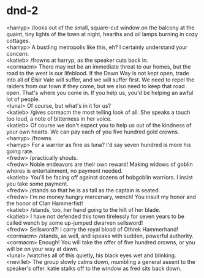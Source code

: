 # dnd-2  
<harryp\> /looks out of the small, square-cut window on the balcony at the quaint, tiny lights of the town at night, hearths and oil lamps burning in cozy cottages.  
<harryp\> A bustling metropolis like this, eh? I certainly understand your concern.  
<katieb\> /frowns at harryp, as the speaker cuts back in.  
<cormacm\> There may not be an immediate threat to our homes, but the road to the west is our lifeblood. If the Dawn Way is not kept open, trade into all of Elsir Vale will suffer, and we will suffer first. We need to repel the raiders from our town if they come, but we also need to keep that road open. That's where you come in. If you help us, you'd be helping an awful lot of people.  
<lunal\> Of course, but what's in it for us?  
<katieb\> /gives cormacm the most telling look of all. She speaks a touch too loud, a note of bitterness in her voice.  
<katieb\> Of course we don't expect you to help us out of the kindness of your own hearts. We can pay each of you five hundred gold crowns.  
<harryp\> /frowns.  
<harryp\> For a warrior as fine as luna? I'd say seven hundred is more his going rate.  
<fredw\> /practically shouts.  
<fredw\> Noble endeavors are their own reward! Making widows of goblin whores is entertainment, no payment needed.  
<katieb\> You'll be facing off against dozens of hobgoblin warriors. I insist you take some payment.  
<fredw\> /stands so that he is as tall as the captain is seated.  
<fredw\> I'm no money hungry mercenary, wench! You insult my honor and the honor of Clan Hammerfist!  
<katieb\> /stands, too, her hand going to the hilt of her blade.  
<katieb\> I have not defended this town tirelessly for seven years to be called wench by some up-jumped dwarven sellsword!  
<fredw\> Sellsword?! I carry the royal blood of Othrek Hammerhand!  
<cormacm\> /stands, as well, and speaks with sudden, powerful authority.  
<cormacm\> Enough! You will take the offer of five hundred crowns, or you will be on your way at dawn.  
<lunal\> /watches all of this quietly, his black eyes wet and blinking.  
<nevillel\> The group slowly calms down, mumbling a general assent to the speaker's offer. katie stalks off to the window as fred sits back down.  
  
